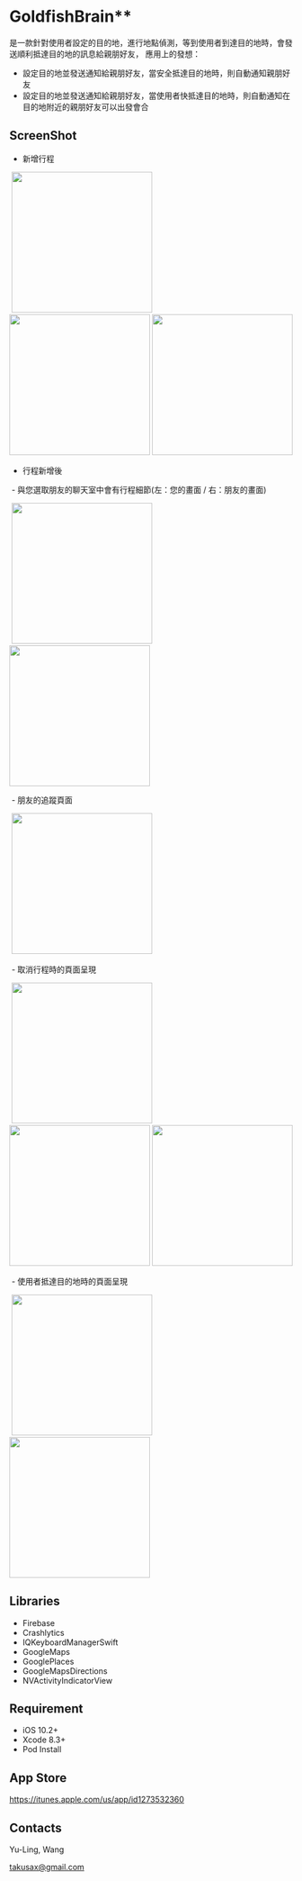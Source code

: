 # GoldfishBrain**

是一款針對使用者設定的目的地，進行地點偵測，等到使用者到達目的地時，會發送順利抵達目的地的訊息給親朋好友，
應用上的發想：
 - 設定目的地並發送通知給親朋好友，當安全抵達目的地時，則自動通知親朋好友
 - 設定目的地並發送通知給親朋好友，當使用者快抵達目的地時，則自動通知在目的地附近的親朋好友可以出發會合


## ScreenShot

- 新增行程

<p align="left">
  <img src="https://user-images.githubusercontent.com/28559402/30205626-ef9a6cfc-94bb-11e7-8e27-4ab9d6639e2e.PNG" width="250">
  <img src="https://user-images.githubusercontent.com/28559402/30205660-0e8efeac-94bc-11e7-811a-b7c10880eb32.PNG" width="250">
  <img src="https://user-images.githubusercontent.com/28559402/30206405-95db59ee-94be-11e7-9d7b-0f6adecb7b28.PNG" width="250">
</p>

- 行程新增後

  - 與您選取朋友的聊天室中會有行程細節(左：您的畫面 / 右：朋友的畫面)
  <p align="left">
  <img src="https://user-images.githubusercontent.com/28559402/30206716-83e14770-94bf-11e7-9463-203d37b30445.PNG" width="250">
  <img src="https://user-images.githubusercontent.com/28559402/30206797-ccf1e988-94bf-11e7-9c8e-805d57ee33e6.PNG" width="250">
</p>

  - 朋友的追蹤頁面
  <p align="left">
  <img src="https://user-images.githubusercontent.com/28559402/30208858-ea50910c-94c7-11e7-84d1-def86aa3c994.PNG" width="250">
</p>

  - 取消行程時的頁面呈現
  <p align="left">
  <img src="https://user-images.githubusercontent.com/28559402/30208977-5da88e84-94c8-11e7-8a31-3878bb9ccf4c.PNG" width="250">
  <img src="https://user-images.githubusercontent.com/28559402/30208993-712ca814-94c8-11e7-81bd-4c7ff8ae9af3.PNG" width="250">
  <img src="https://user-images.githubusercontent.com/28559402/30209012-86740294-94c8-11e7-8367-c8b99cba2aed.PNG" width="250">
</p>

  - 使用者抵達目的地時的頁面呈現
  <p align="left">
  <img src="https://user-images.githubusercontent.com/28559402/30210011-2ce005d4-94cd-11e7-8755-35ea25d52a27.PNG" width="250">
  <img src="" width="250">
</p>

## Libraries

- Firebase
- Crashlytics
- IQKeyboardManagerSwift
- GoogleMaps
- GooglePlaces
- GoogleMapsDirections
- NVActivityIndicatorView

## Requirement

- iOS 10.2+
- Xcode 8.3+
- Pod Install

## App Store

https://itunes.apple.com/us/app/id1273532360

## Contacts

Yu-Ling, Wang

takusax@gmail.com
